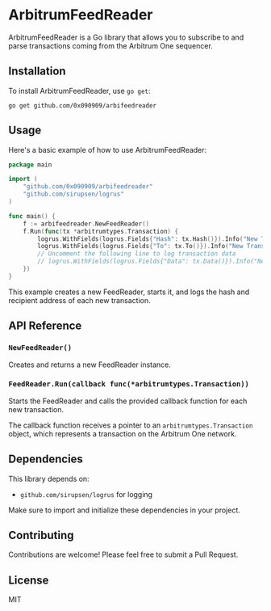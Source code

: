 # ArbitrumFeedReader

ArbitrumFeedReader is a Go library that allows you to subscribe to and parse transactions coming from the Arbitrum One sequencer.

## Installation

To install ArbitrumFeedReader, use `go get`:

```
go get github.com/0x090909/arbifeedreader
```

## Usage

Here's a basic example of how to use ArbitrumFeedReader:

```go
package main

import (
    "github.com/0x090909/arbifeedreader"
    "github.com/sirupsen/logrus"
)

func main() {
    f := arbifeedreader.NewFeedReader()
    f.Run(func(tx *arbitrumtypes.Transaction) {
        logrus.WithFields(logrus.Fields{"Hash": tx.Hash()}).Info("New Transaction!")
        logrus.WithFields(logrus.Fields{"To": tx.To()}).Info("New Transaction!")
        // Uncomment the following line to log transaction data
        // logrus.WithFields(logrus.Fields{"Data": tx.Data()}).Info("New Transaction!")
    })
}
```

This example creates a new FeedReader, starts it, and logs the hash and recipient address of each new transaction.

## API Reference

### `NewFeedReader()`

Creates and returns a new FeedReader instance.

### `FeedReader.Run(callback func(*arbitrumtypes.Transaction))`

Starts the FeedReader and calls the provided callback function for each new transaction.

The callback function receives a pointer to an `arbitrumtypes.Transaction` object, which represents a transaction on the Arbitrum One network.

## Dependencies

This library depends on:

- `github.com/sirupsen/logrus` for logging

Make sure to import and initialize these dependencies in your project.

## Contributing

Contributions are welcome! Please feel free to submit a Pull Request.

## License

MIT
